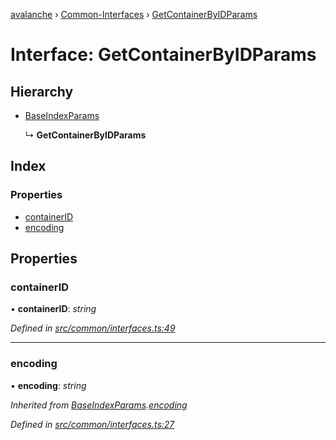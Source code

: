 [avalanche](../README.md) › [Common-Interfaces](../modules/common_interfaces.md) › [GetContainerByIDParams](common_interfaces.getcontainerbyidparams.md)

# Interface: GetContainerByIDParams

## Hierarchy

* [BaseIndexParams](common_interfaces.baseindexparams.md)

  ↳ **GetContainerByIDParams**

## Index

### Properties

* [containerID](common_interfaces.getcontainerbyidparams.md#containerid)
* [encoding](common_interfaces.getcontainerbyidparams.md#encoding)

## Properties

###  containerID

• **containerID**: *string*

*Defined in [src/common/interfaces.ts:49](https://github.com/ava-labs/avalanchejs/blob/40de7e6/src/common/interfaces.ts#L49)*

___

###  encoding

• **encoding**: *string*

*Inherited from [BaseIndexParams](common_interfaces.baseindexparams.md).[encoding](common_interfaces.baseindexparams.md#encoding)*

*Defined in [src/common/interfaces.ts:27](https://github.com/ava-labs/avalanchejs/blob/40de7e6/src/common/interfaces.ts#L27)*
